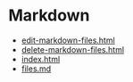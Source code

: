# Markdown

 - [edit-markdown-files.html](edit-markdown-files.html)
 - [delete-markdown-files.html](delete-markdown-files.html)
 - [index.html](index.html)
 - [files.md](read-markdown-file.php?filename=files.md)